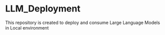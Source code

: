 # LLM_Deployment
This repository is created to deploy and consume Large Language Models in Local environment
